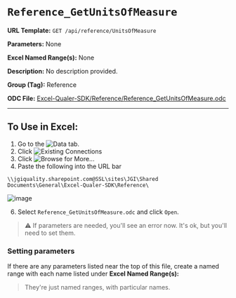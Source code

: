 # `Reference_GetUnitsOfMeasure`

**URL Template:**
`GET /api/reference/UnitsOfMeasure`

**Parameters:**
None

**Excel Named Range(s):**
None

**Description:**
No description provided.

**Group (Tag):**
Reference

**ODC File:**
[Excel-Qualer-SDK/Reference/Reference_GetUnitsOfMeasure.odc](https://github.com/Johnson-Gage-Inspection-Inc/qualer-sdk-odc/blob/main/Excel-Qualer-SDK/Reference/Reference_GetUnitsOfMeasure.odc)

---

To Use in Excel:
---

1. Go to the ![`Data`](https://github.com/user-attachments/assets/da437a70-57b3-4c5b-bb01-4910ece19ed1)
 tab.
3. Click ![Existing Connections](https://github.com/user-attachments/assets/a2f1ed67-b2e0-4c23-ac90-68c870e60289)
4. Click ![`Browse for More...`](https://github.com/user-attachments/assets/8e698494-6865-41e7-b6fa-043aea81809a)
5. Paste the following into the URL bar
```
\\jgiquality.sharepoint.com@SSL\sites\JGI\Shared Documents\General\Excel-Qualer-SDK\Reference\
```

![image](https://github.com/user-attachments/assets/1e1a8d87-0377-446d-aaf5-d78562991db3)

6. Select `Reference_GetUnitsOfMeasure.odc` and click `Open`.

> ⚠️ If parameters are needed, you'll see an error now. It's ok, but you'll need to set them.

### Setting parameters
If there are any parameters listed near the top of this file, create a named range with each name listed under **Excel Named Range(s):**
> They're just named ranges, with particular names.
